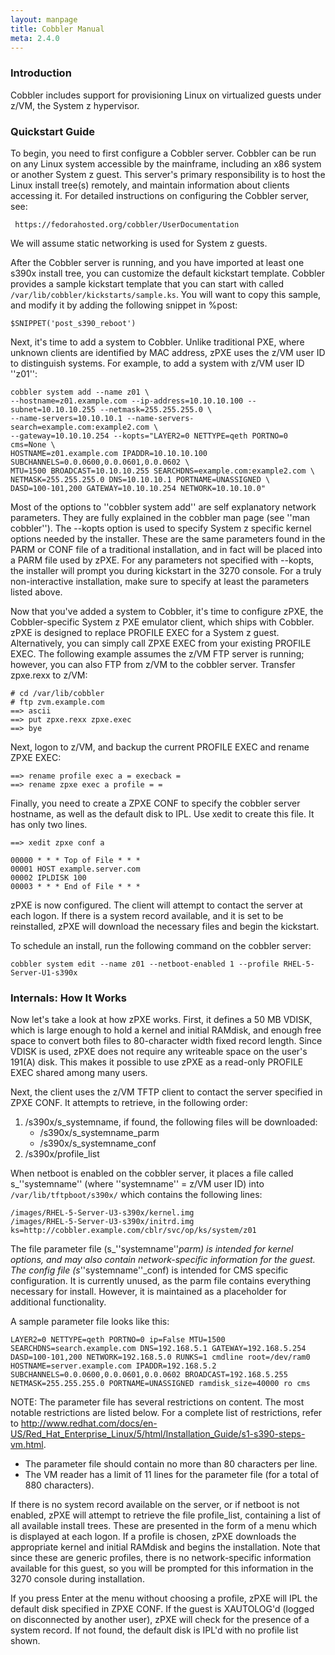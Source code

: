 ```yaml
---
layout: manpage
title: Cobbler Manual
meta: 2.4.0
---
```

### Introduction

Cobbler includes support for provisioning Linux on virtualized guests under z/VM, the System z hypervisor. 

### Quickstart Guide

To begin, you need to first configure a Cobbler server.  Cobbler can be run on any Linux system accessible by the mainframe, including an x86 system or another System z guest.  This server's primary responsibility is to host the Linux install tree(s) remotely, and maintain information about clients accessing it.  For detailed instructions on configuring the Cobbler server, see:

     https://fedorahosted.org/cobbler/UserDocumentation

We will assume static networking is used for System z guests.

After the Cobbler server is running, and you have imported at least one s390x install tree, you can customize the default kickstart template.  Cobbler provides a sample kickstart template that you can start with called `/var/lib/cobbler/kickstarts/sample.ks`.  You will want to copy this sample, and modify it by adding the following snippet in %post:

    $SNIPPET('post_s390_reboot')

Next, it's time to add a system to Cobbler.  Unlike traditional PXE, where unknown clients are identified by MAC address, zPXE uses the z/VM user ID to distinguish systems.  For example, to add a system with z/VM user ID ''z01'':


    cobbler system add --name z01 \
    --hostname=z01.example.com --ip-address=10.10.10.100 --subnet=10.10.10.255 --netmask=255.255.255.0 \
    --name-servers=10.10.10.1 --name-servers-search=example.com:example2.com \
    --gateway=10.10.10.254 --kopts="LAYER2=0 NETTYPE=qeth PORTNO=0 cms=None \
    HOSTNAME=z01.example.com IPADDR=10.10.10.100 SUBCHANNELS=0.0.0600,0.0.0601,0.0.0602 \
    MTU=1500 BROADCAST=10.10.10.255 SEARCHDNS=example.com:example2.com \
    NETMASK=255.255.255.0 DNS=10.10.10.1 PORTNAME=UNASSIGNED \
    DASD=100-101,200 GATEWAY=10.10.10.254 NETWORK=10.10.10.0"


Most of the options to ''cobbler system add'' are self explanatory network parameters.  They are fully explained in the cobbler man page (see ''man cobbler'').  The --kopts option is used to specify System z specific kernel options needed by the installer.  These are the same parameters found in the PARM or CONF file of a traditional installation, and in fact will be placed into a PARM file used by zPXE.  For any parameters not specified with --kopts, the installer will prompt you during kickstart in the 3270 console.  For a truly non-interactive installation, make sure to specify at least the parameters listed above.

Now that you've added a system to Cobbler, it's time to configure zPXE, the Cobbler-specific System z PXE emulator client, which ships with Cobbler.  zPXE is designed to replace PROFILE EXEC for a System z guest.  Alternatively, you can simply call ZPXE EXEC from your existing PROFILE EXEC.  The following example assumes the z/VM FTP server is running; however, you can also FTP from z/VM to the cobbler server.  Transfer zpxe.rexx to z/VM:


    # cd /var/lib/cobbler
    # ftp zvm.example.com
    ==> ascii
    ==> put zpxe.rexx zpxe.exec
    ==> bye


Next, logon to z/VM, and backup the current PROFILE EXEC and rename ZPXE EXEC:


    ==> rename profile exec a = execback =
    ==> rename zpxe exec a profile = =


Finally, you need to create a ZPXE CONF to specify the cobbler server hostname, as well as the default disk to IPL.  Use xedit to create this file.  It has only two lines. 


    ==> xedit zpxe conf a

    00000 * * * Top of File * * *
    00001 HOST example.server.com
    00002 IPLDISK 100
    00003 * * * End of File * * *

zPXE is now configured.  The client will attempt to contact the server at each logon.  If there is a system record available, and it is set to be reinstalled, zPXE will download the necessary files and begin the kickstart.

To schedule an install, run the following command on the cobbler server:

    cobbler system edit --name z01 --netboot-enabled 1 --profile RHEL-5-Server-U1-s390x


### Internals: How It Works

Now let's take a look at how zPXE works.  First, it defines a 50 MB VDISK, which is large enough to hold a kernel and initial RAMdisk, and enough free space to convert both files to 80-character width fixed record length.  Since VDISK is used, zPXE does not require any writeable space on the user's 191(A) disk.  This makes it possible to use zPXE as a read-only PROFILE EXEC shared among many users.

Next, the client uses the z/VM TFTP client to contact the server specified in ZPXE CONF.  It attempts to retrieve, in the following order:

 1. /s390x/s_systemname, if found, the following files will be downloaded:
    * /s390x/s_systemname_parm
    * /s390x/s_systemname_conf
 1. /s390x/profile_list

When netboot is enabled on the cobbler server, it places a file called s_''systemname'' (where ''systemname'' = z/VM user ID) into `/var/lib/tftpboot/s390x/` which contains the following lines:


    /images/RHEL-5-Server-U3-s390x/kernel.img
    /images/RHEL-5-Server-U3-s390x/initrd.img
    ks=http://cobbler.example.com/cblr/svc/op/ks/system/z01


The file parameter file (s_''systemname''_parm) is intended for kernel options, and may also contain network-specific information for the guest. The config file (s_''systemname''_conf) is intended for CMS specific configuration. It is currently unused, as the parm file contains everything necessary for install. However, it is maintained as a placeholder for additional functionality.

A sample parameter file looks like this:

    LAYER2=0 NETTYPE=qeth PORTNO=0 ip=False MTU=1500
    SEARCHDNS=search.example.com DNS=192.168.5.1 GATEWAY=192.168.5.254
    DASD=100-101,200 NETWORK=192.168.5.0 RUNKS=1 cmdline root=/dev/ram0
    HOSTNAME=server.example.com IPADDR=192.168.5.2
    SUBCHANNELS=0.0.0600,0.0.0601,0.0.0602 BROADCAST=192.168.5.255
    NETMASK=255.255.255.0 PORTNAME=UNASSIGNED ramdisk_size=40000 ro cms

NOTE: The parameter file has several restrictions on content.  The most notable restrictions are listed below.  For a complete list of restrictions, refer to http://www.redhat.com/docs/en-US/Red_Hat_Enterprise_Linux/5/html/Installation_Guide/s1-s390-steps-vm.html.

 * The parameter file should contain no more than 80 characters per line.
 * The VM reader has a limit of 11 lines for the parameter file (for a total of 880 characters). 

If there is no system record available on the server, or if netboot is not enabled, zPXE will attempt to retrieve the file profile_list, containing a list of all available install trees.  These are presented in the form of a menu which is displayed at each logon.  If a profile is chosen, zPXE downloads the appropriate kernel and initial RAMdisk and begins the installation.  Note that since these are generic profiles, there is no network-specific information available for this guest, so you will be prompted for this information in the 3270 console during installation.

If you press Enter at the menu without choosing a profile, zPXE will IPL the default disk specified in ZPXE CONF.  If the guest is XAUTOLOG'd (logged on disconnected by another user), zPXE will check for the presence of a system record.  If not found, the default disk is IPL'd with no profile list shown.
